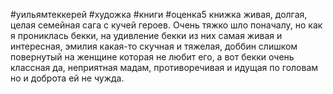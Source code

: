 #уильямтеккерей #художка #книги #оценка5 
книжка живая, долгая, целая семейная сага с кучей героев.
Очень тяжко шло поначалу, но как я прониклась бекки, 
на удивление бекки из них самая живая и интересная, эмилия какая-то скучная и тяжелая, доббин слишком повернутый на женщине которая не любит его, а вот бекки очень классная 
да, неприятная мадам, противоречивая и идущая по головам но и доброта ей не чужда.
